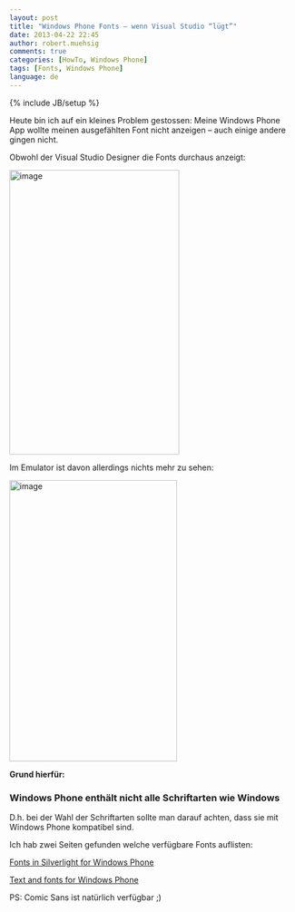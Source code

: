 ```yaml
---
layout: post
title: "Windows Phone Fonts – wenn Visual Studio “lügt”"
date: 2013-04-22 22:45
author: robert.muehsig
comments: true
categories: [HowTo, Windows Phone]
tags: [Fonts, Windows Phone]
language: de
---
```

{% include JB/setup %}
<p>Heute bin ich auf ein kleines Problem gestossen: Meine Windows Phone App wollte meinen ausgefählten Font nicht anzeigen – auch einige andere gingen nicht. </p> <p>Obwohl der Visual Studio Designer die Fonts durchaus anzeigt:</p> <p><a href="{{BASE_PATH}}/assets/wp-images/image1828.png"><img title="image" style="border-top: 0px; border-right: 0px; border-bottom: 0px; border-left: 0px; display: inline" border="0" alt="image" src="{{BASE_PATH}}/assets/wp-images/image_thumb981.png" width="299" height="502"></a> </p> <p>Im Emulator ist davon allerdings nichts mehr zu sehen:</p> <p><a href="{{BASE_PATH}}/assets/wp-images/image1829.png"><img title="image" style="border-top: 0px; border-right: 0px; border-bottom: 0px; border-left: 0px; display: inline" border="0" alt="image" src="{{BASE_PATH}}/assets/wp-images/image_thumb982.png" width="295" height="496"></a> </p> <p><strong>Grund hierfür:</strong></p> <h3>Windows Phone enthält nicht alle Schriftarten wie Windows</h3> <p>D.h. bei der Wahl der Schriftarten sollte man darauf achten, dass sie mit Windows Phone kompatibel sind. </p> <p>Ich hab zwei Seiten gefunden welche verfügbare Fonts auflisten:</p> <p><a href="http://msdn.microsoft.com/en-us/library/ff806365%28v=vs.95%29.aspx">Fonts in Silverlight for Windows Phone</a></p> <p><a href="http://msdn.microsoft.com/en-us/library/windowsphone/develop/cc189010(v=vs.105).aspx">Text and fonts for Windows Phone</a></p> <p>PS: Comic Sans ist natürlich verfügbar ;)</p>
